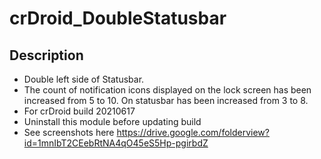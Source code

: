 # crDroid_DoubleStatusbar

## Description
- Double left side of Statusbar. 
- The count of notification icons displayed on the lock screen has been increased from 5 to 10. On statusbar has been increased from 3 to 8. 
- For crDroid build 20210617
- Uninstall this module before updating build
- See screenshots here https://drive.google.com/folderview?id=1mnIbT2CEebRtNA4qO45eS5Hp-pgirbdZ
